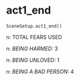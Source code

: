 # act1_end

`SceneSetup.act1_end()`

n: TOTAL FEARS USED

n: *BEING HARMED:* 3

n: *BEING UNLOVED:* 1

n: *BEING A BAD PERSON:* 4

